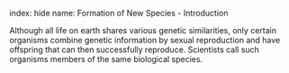 index: hide
name: Formation of New Species - Introduction

Although all life on earth shares various genetic similarities, only certain organisms combine genetic information by sexual reproduction and have offspring that can then successfully reproduce. Scientists call such organisms members of the same biological species.
